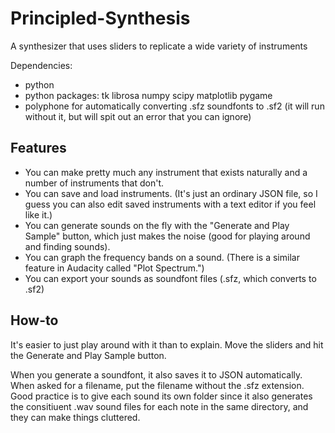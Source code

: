 # Principled-Synthesis
A synthesizer that uses sliders to replicate a wide variety of instruments

Dependencies:
- python
- python packages: tk librosa numpy scipy matplotlib pygame
- polyphone for automatically converting .sfz soundfonts to .sf2 (it will run without it, but will spit out an error that you can ignore)

## Features

- You can make pretty much any instrument that exists naturally and a number of instruments that don't.
- You can save and load instruments. (It's just an ordinary JSON file, so I guess you can also edit saved instruments with a text editor if you feel like it.)
- You can generate sounds on the fly with the "Generate and Play Sample" button, which just makes the noise (good for playing around and finding sounds).
- You can graph the frequency bands on a sound. (There is a similar feature in Audacity called "Plot Spectrum.")
- You can export your sounds as soundfont files (.sfz, which converts to .sf2)

## How-to

It's easier to just play around with it than to explain. Move the sliders and hit the Generate and Play Sample button. 

When you generate a soundfont, it also saves it to JSON automatically. When asked for a filename, put the filename without the .sfz extension. Good practice is to give each sound its own folder since it also generates the consitiuent .wav sound files for each note in the same directory, and they can make things cluttered.
